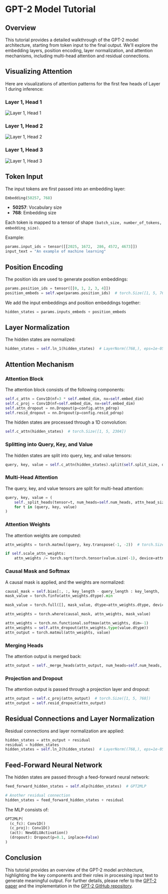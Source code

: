 
# GPT-2 Model Tutorial

## Overview

This tutorial provides a detailed walkthrough of the GPT-2 model architecture, starting from token input to the final output. We'll explore the embedding layers, position encoding, layer normalization, and attention mechanisms, including multi-head attention and residual connections.

## Visualizing Attention

Here are visualizations of attention patterns for the first few heads of Layer 1 during inference:

### Layer 1, Head 1
![Layer 1, Head 1](./gpt_attn_head_1.png)

### Layer 1, Head 2
![Layer 1, Head 2](./gpt_attn_head_2.png)

### Layer 1, Head 3
![Layer 1, Head 3](./gpt_attn_head_3.png)


## Token Input

The input tokens are first passed into an embedding layer:

```python
Embedding(50257, 768)
```

- **50257**: Vocabulary size
- **768**: Embedding size

Each token is mapped to a tensor of shape `(batch_size, number_of_tokens, embedding_size)`.

Example:
```python
params.input_ids = tensor([[2025, 1672,  286, 4572, 4673]])
input_text = "An example of machine learning"
```

## Position Encoding

The position ids are used to generate position embeddings:

```python
params.position_ids = tensor([[0, 1, 2, 3, 4]])
position_embeds = self.wpe(params.position_ids)  # torch.Size([1, 5, 768])
```

We add the input embeddings and position embeddings together:

```python
hidden_states = params.inputs_embeds + position_embeds
```

## Layer Normalization

The hidden states are normalized:

```python
hidden_states = self.ln_1(hidden_states)  # LayerNorm((768,), eps=1e-05, elementwise_affine=True)
```

## Attention Mechanism

### Attention Block

The attention block consists of the following components:

```python
self.c_attn = Conv1D(nf=3 * self.embed_dim, nx=self.embed_dim)
self.c_proj = Conv1D(nf=self.embed_dim, nx=self.embed_dim)
self.attn_dropout = nn.Dropout(p=config.attn_pdrop)
self.resid_dropout = nn.Dropout(p=config.resid_pdrop)
```

The hidden states are processed through a 1D convolution:

```python
self.c_attn(hidden_states)  # torch.Size([1, 5, 2304])
```

### Splitting into Query, Key, and Value

The hidden states are split into query, key, and value tensors:

```python
query, key, value = self.c_attn(hidden_states).split(self.split_size, dim=2)  # torch.Size([1, 5, 768])
```

### Multi-Head Attention

The query, key, and value tensors are split for multi-head attention:

```python
query, key, value = (
    self._split_heads(tensor=t, num_heads=self.num_heads, attn_head_size=self.head_dim)
    for t in (query, key, value)
)
```

### Attention Weights

The attention weights are computed:

```python
attn_weights = torch.matmul(query, key.transpose(-1, -2))  # torch.Size([1, 12, 5, 5])

if self.scale_attn_weights:
    attn_weights /= torch.sqrt(torch.tensor(value.size(-1), device=attn_weights.device))
```

### Causal Mask and Softmax

A causal mask is applied, and the weights are normalized:

```python
causal_mask = self.bias[:, :, key_length - query_length : key_length, :key_length]
mask_value = torch.finfo(attn_weights.dtype).min

mask_value = torch.full([], mask_value, dtype=attn_weights.dtype, device=attn_weights.device)

attn_weights = torch.where(causal_mask, attn_weights, mask_value)

attn_weights = torch.nn.functional.softmax(attn_weights, dim=-1)
attn_weights = self.attn_dropout(attn_weights.type(value.dtype))
attn_output = torch.matmul(attn_weights, value)
```

### Merging Heads

The attention output is merged back:

```python
attn_output = self._merge_heads(attn_output, num_heads=self.num_heads, attn_head_size=self.head_dim)  # torch.Size([1, 5, 768])
```

### Projection and Dropout

The attention output is passed through a projection layer and dropout:

```python
attn_output = self.c_proj(attn_output)  # torch.Size([1, 5, 768])
attn_output = self.resid_dropout(attn_output)
```

## Residual Connections and Layer Normalization

Residual connections and layer normalization are applied:

```python
hidden_states = attn_output + residual
residual = hidden_states
hidden_states = self.ln_2(hidden_states)  # LayerNorm((768,), eps=1e-05, elementwise_affine=True)
```

## Feed-Forward Neural Network

The hidden states are passed through a feed-forward neural network:

```python
feed_forward_hidden_states = self.mlp(hidden_states)  # GPT2MLP

# Another residual connection
hidden_states = feed_forward_hidden_states + residual
```

The MLP consists of:
```python
GPT2MLP(
  (c_fc): Conv1D()
  (c_proj): Conv1D()
  (act): NewGELUActivation()
  (dropout): Dropout(p=0.1, inplace=False)
)
```

## Conclusion

This tutorial provides an overview of the GPT-2 model architecture, highlighting the key components and their roles in processing input text to generate meaningful output. For further details, please refer to the [GPT-2 paper](https://cdn.openai.com/better-language-models/language_models_are_unsupervised_multitask_learners.pdf) and the implementation in the [GPT-2 GitHub repository](https://github.com/openai/gpt-2).

